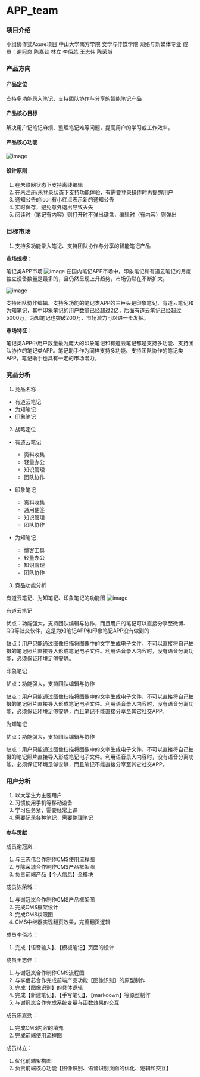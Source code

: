 # APP_team

### 项目介绍
小组协作式Axure项目
中山大学南方学院 文学与传媒学院 网络与新媒体专业
成员：谢冠岚 陈嘉劲 林立 李佰芯 王志伟 陈荣城

### 产品方向

#### 产品定位
支持多功能录入笔记、支持团队协作与分享的智能笔记产品
#### 产品核心目标
解决用户记笔记麻烦、整理笔记难等问题，提高用户的学习或工作效率。
#### 产品核心功能
![image](https://camo.githubusercontent.com/baf88b571c02bbc6712fda1dc302e1c5bada6434/68747470733a2f2f3639303234343935372e6769746875622e696f2f4150505f46696e616c2f2545372541432539342545382541452542302545352538412541392545362538392538422e706e67)

#### 设计原则
1. 在未联网状态下支持离线编辑  
2. 在未注册/未登录状态下支持功能体验，有需要登录操作时再提醒用户  
3. 通知公告的icon有小红点表示新的通知公告
4. 实时保存，避免意外退出导致丢失
5. 阅读时（笔记有内容）则打开时不弹出键盘，编辑时（有内容）则弹出

### 目标市场
1. 支持多功能录入笔记、支持团队协作与分享的智能笔记产品

**市场规模：**

笔记类APP市场
![image](https://690244957.github.io/APP_Final/%E7%AC%94%E8%AE%B0%E7%B1%BBAPP%E4%B8%A4%E5%A4%A7%E5%B7%A8%E5%A4%B4%E6%9C%88%E5%BA%A6%E7%8B%AC%E7%AB%8B%E8%AE%BE%E5%A4%87%E6%95%B0.png)
在国内笔记APP市场中，印象笔记和有道云笔记的月度独立设备数量是最多的，且仍然呈现上升趋势，市场仍然在不断扩大。


![image](https://690244957.github.io/APP_Final/%E7%AC%94%E8%AE%B0APP%E6%95%B0%E6%8D%AE%E5%88%86%E6%9E%90.jpg)

支持团队协作编辑、支持多功能的笔记类APP的三巨头是印象笔记、有道云笔记和为知笔记，其中印象笔记的用户数量已经超过2亿，后面有道云笔记已经超过5000万，为知笔记也突破200万，市场潜力可以进一步发掘。

**市场特征：**

笔记类APP中用户数量最为庞大的印象笔记和有道云笔记都是支持多功能、支持团队协作的笔记类APP。笔记助手作为同样支持多功能、支持团队协作的笔记类APP，笔记助手也具有一定的市场潜力。


### 竞品分析
1. 竞品名称
- 有道云笔记
- 为知笔记
- 印象笔记
2. 战略定位

- 有道云笔记
  - 资料收集
  - 轻量办公
  - 知识管理
  - 团队协作

- 印象笔记
  - 资料收集
  - 通用便签
  - 知识管理
  - 团队协作

- 为知笔记
  - 博客工具
  - 轻量办公
  - 知识管理
  - 团队协作

3. 竞品功能分析

有道云笔记、为知笔记、印象笔记的功能图
![image](https://690244957.github.io/APP_Final/%E5%9B%A2%E9%98%9F%E5%8D%8F%E4%BD%9C%E7%AC%94%E8%AE%B0%E7%B1%BBAPP.png)

有道云笔记

优点：功能强大，支持团队编辑与协作，而且用户的笔记可以直接分享至微博、QQ等社交软件，这是为知笔记APP和印象笔记APP没有做到的

缺点：用户只能通过图像扫描将图像中的文字生成电子文件，不可以直接将自己拍摄的笔记照片直接导入形成笔记电子文件。利用语音录入内容时，没有语音分离功能，必须保证环境足够安静。

印象笔记

优点：功能强大，支持团队编辑与协作

缺点：用户只能通过图像扫描将图像中的文字生成电子文件，不可以直接将自己拍摄的笔记照片直接导入形成笔记电子文件。利用语音录入内容时，没有语音分离功能，必须保证环境足够安静，而且笔记不能直接分享至其它社交APP。

为知笔记

优点：功能强大，支持团队编辑与协作

缺点：用户只能通过图像扫描将图像中的文字生成电子文件，不可以直接将自己拍摄的笔记照片直接导入形成笔记电子文件。利用语音录入内容时，没有语音分离功能，必须保证环境足够安静，而且笔记不能直接分享至其它社交APP。


### 用户分析  
1. 以大学生为主要用户
2. 习惯使用手机等移动设备
3. 学习任务紧，需要经常上课
4. 需要记录各种笔记，需要整理笔记

#### 参与贡献
成员谢冠岚：  
1. 与王志伟合作制作CMS使用流程图
2. 与陈荣城合作制作CMS产品框架图
3. 负责前端产品【个人信息】全模块


成员陈荣城：
1. 与谢冠岚合作制作CMS产品框架图
2. 完成CMS框架设计
3. 完成CMS权限图
4. CMS中继器实现翻页效果，完善翻页逻辑

成员李佰芯：
1. 完成【语音输入】、【模板笔记】页面的设计

成员王志伟：
1. 与谢冠岚合作制作CMS流程图
2. 与李佰芯合作完成前端产品功能【图像识别】的原型制作
3. 完成【图像识别】的具体逻辑
4. 完成【新建笔记】、【手写笔记】、【markdown】等原型制作
5. 与谢冠岚合作完成系统变量与函数效果的交互

成员陈嘉劲：
1. 完成CMS内容的填充
2. 完成前端使用流程图

成员林立：
1. 优化前端架构图
2. 负责前端核心功能【图像识别、语音识别页面的优化、逻辑和交互】

